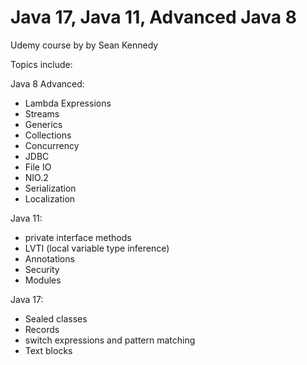 # Java 17, Java 11, Advanced Java 8

Udemy course by by Sean Kennedy

Topics include:

Java 8 Advanced:
* Lambda Expressions
* Streams
* Generics
* Collections
* Concurrency
* JDBC
* File IO
* NIO.2
* Serialization
* Localization

Java 11:

* private interface methods
* LVTI (local variable type inference)
* Annotations
* Security
* Modules

Java 17:
* Sealed classes
* Records
* switch expressions and pattern matching
* Text blocks